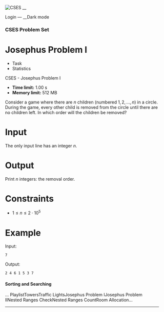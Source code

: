 ![CSES](/logo.png?1) __

Login — __Dark mode

### CSES Problem Set

# Josephus Problem I

  * Task
  * Statistics

CSES - Josephus Problem I

  * **Time limit:** 1.00 s
  * **Memory limit:** 512 MB

Consider a game where there are $n$ children (numbered $1,2,\dots,n$) in a
circle. During the game, every other child is removed from the circle until
there are no children left. In which order will the children be removed?

# Input

The only input line has an integer $n$.

# Output

Print $n$ integers: the removal order.

# Constraints

  * $1 \le n \le 2 \cdot 10^5$

# Example

Input:

``` 7 ```

Output:

``` 2 4 6 1 5 3 7 ```

#### Sorting and Searching

... PlaylistTowersTraffic LightsJosephus Problem IJosephus Problem IINested
Ranges CheckNested Ranges CountRoom Allocation...

* * *

